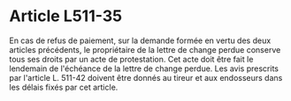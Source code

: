 # Article L511-35

En cas de refus de paiement, sur la demande formée en vertu des deux articles précédents, le propriétaire de la lettre de change perdue conserve tous ses droits par un acte de protestation. Cet acte doit être fait le lendemain de l'échéance de la lettre de change perdue. Les avis prescrits par l'article L. 511-42 doivent être donnés au tireur et aux endosseurs dans les délais fixés par cet article.
